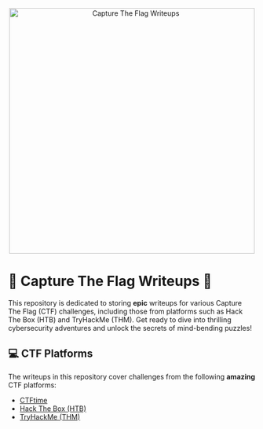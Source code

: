 <div align="center">
  <img src="https://your-cool-image-url.png" alt="Capture The Flag Writeups" width="500">
</div>

# 🚩 Capture The Flag Writeups 🚀

This repository is dedicated to storing **epic** writeups for various Capture The Flag (CTF) challenges, including those from platforms such as Hack The Box (HTB) and TryHackMe (THM). Get ready to dive into thrilling cybersecurity adventures and unlock the secrets of mind-bending puzzles!

## 💻 CTF Platforms

The writeups in this repository cover challenges from the following **amazing** CTF platforms:

- [CTFtime](https://ctftime.org/)
- [Hack The Box (HTB)](https://www.hackthebox.eu/)
- [TryHackMe (THM)](https://tryhackme.com/)
